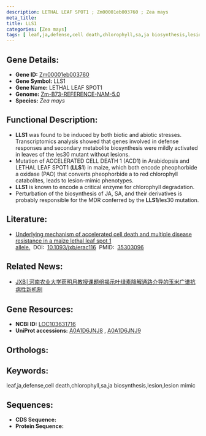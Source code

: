 ```yaml
---
description: LETHAL LEAF SPOT1 ; Zm00001eb003760 ; Zea mays
meta_title:
title: LLS1
categories: [Zea mays]
tags: [ leaf,ja,defense,cell death,chlorophyll,sa,ja biosynthesis,lesion,lesion mimic ]
---
```


## Gene Details:
- **Gene ID:**	[Zm00001eb003760]()
- **Gene Symbol:** LLS1
- **Gene Name:** LETHAL LEAF SPOT1
- **Genome:** [Zm-B73-REFERENCE-NAM-5.0]()
- **Species:** *Zea mays*

## Functional Description:
   - **LLS1** was found to be induced by both biotic and abiotic stresses. Transcriptomics analysis showed that genes involved in defense responses and secondary metabolite biosynthesis were mildly activated in leaves of the les30 mutant without lesions.
   - Mutation of ACCELERATED CELL DEATH 1 (ACD1) in Arabidopsis and LETHAL LEAF SPOT1 (**LLS1**) in maize, which both encode pheophorbide a oxidase (PAO) that converts pheophorbide a to red chlorophyll catabolites, leads to lesion-mimic phenotypes.
   - **LLS1** is known to encode a critical enzyme for chlorophyll degradation.
   - Perturbation of the biosynthesis of JA, SA, and their derivatives is probably responsible for the MDR conferred by the **LLS1**/les30 mutation.

## Literature:
   - [Underlying mechanism of accelerated cell death and multiple disease resistance in a maize lethal leaf spot 1 allele.]( https://academic.oup.com/jxb/article/73/12/3991/6550641?login=true)&nbsp;&nbsp;DOI:&nbsp;&nbsp;[10.1093/jxb/erac116](https://academic.oup.com/jxb/article/73/12/3991/6550641?login=true)&nbsp;&nbsp;PMID:&nbsp;&nbsp;[35303096](https://pubmed.ncbi.nlm.nih.gov/35303096/)

## Related News:
   - [JXB│河南农业大学苟明月教授课题组揭示叶绿素降解通路介导的玉米广谱抗病性新机制](https://mp.weixin.qq.com/s?__biz=Mzg3MDEwNDEyMg==&mid=2247527008&idx=3&sn=fd1587319619be517e11df560dd883c2&chksm=ce90c735f9e74e238ee0e1de7489404763585b16d73aabbe14f7a58ae3e58cfe1ec1e9e5c045&scene=27#wechat_redirect)

## Gene Resources:
- **NCBI ID:** [LOC103631716](https://www.ncbi.nlm.nih.gov/gene/?term=LOC103631716)
- **UniProt accessions:** [A0A1D6JNJ8](https://www.uniprot.org/uniprotkb/A0A1D6JNJ8/entry)&nbsp;,&nbsp;[A0A1D6JNJ9](https://www.uniprot.org/uniprotkb/A0A1D6JNJ9/entry)

## Orthologs:

## Keywords:
leaf,ja,defense,cell death,chlorophyll,sa,ja biosynthesis,lesion,lesion mimic

## Sequences:
- **CDS Sequence:**
- **Protein Sequence:**
